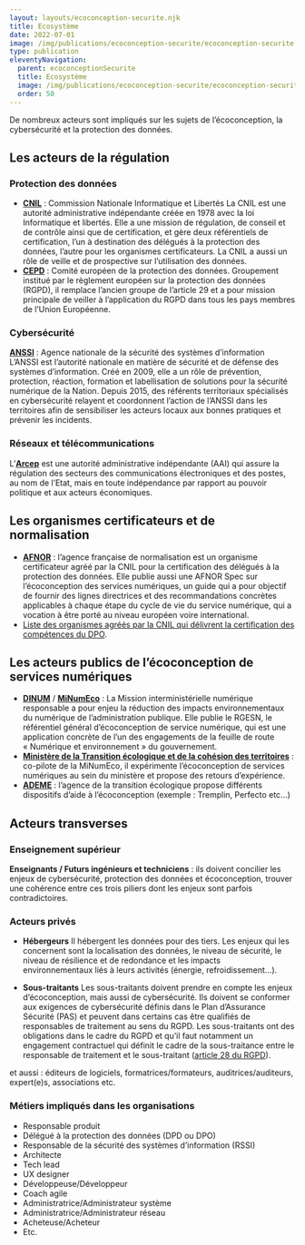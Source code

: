 ```yaml
---
layout: layouts/ecoconception-securite.njk
title: Ecosystème
date: 2022-07-01
image: /img/publications/ecoconception-securite/ecoconception-securite.webp
type: publication
eleventyNavigation:
  parent: ecoconceptionSecurite
  title: Ecosystème
  image: /img/publications/ecoconception-securite/ecoconception-securite.webp
  order: 50
---
```


De nombreux acteurs sont impliqués sur les sujets de l’écoconception, la cybersécurité et la protection des données. 

## Les acteurs de la régulation

### Protection des données

- **[CNIL](https://www.cnil.fr/)** : Commission Nationale Informatique et Libertés
La CNIL est une autorité administrative indépendante créée en 1978 avec la loi Informatique et libertés. Elle a une mission de régulation, de conseil et de contrôle ainsi que de certification, et gère deux référentiels de certification, l’un à destination des délégués à la protection des données, l’autre pour les organismes certificateurs. La CNIL a aussi un rôle de veille et de prospective sur l’utilisation des données. 
- **[CEPD](https://edpb.europa.eu/edpb_fr)** : Comité européen de la protection des données. Groupement institué par le règlement européen sur la protection des données (RGPD), il remplace l’ancien groupe de l’article 29 et a pour mission principale de veiller à l’application du RGPD dans tous les pays membres de l’Union Européenne.

### Cybersécurité

**[ANSSI](https://www.ssi.gouv.fr/)** : Agence nationale de la sécurité des systèmes d’information
L’ANSSI est l’autorité nationale en matière de sécurité et de défense des systèmes d’information. Créé en 2009, elle a un rôle de prévention, protection, réaction, formation et labellisation de solutions pour la sécurité numérique de la Nation. Depuis 2015, des référents territoriaux spécialisés en cybersécurité relayent et coordonnent l’action de l’ANSSI dans les territoires afin de sensibiliser les acteurs locaux aux bonnes pratiques et prévenir les incidents.

### Réseaux et télécommunications

L’**[Arcep](https://www.arcep.fr/)** est une autorité administrative indépendante (AAI) qui assure la régulation des secteurs des communications électroniques et des postes, au nom de l’Etat, mais en toute indépendance par rapport au pouvoir politique et aux acteurs économiques.

## Les organismes certificateurs et de normalisation

* **[AFNOR](https://www.afnor.org/)** : l’agence française de normalisation est un organisme certificateur agréé par la CNIL pour la certification des délégués à la protection des données. Elle publie aussi une AFNOR Spec sur l’écoconception des services numériques, un guide qui a pour objectif de fournir des lignes directrices et des recommandations concrètes applicables à chaque étape du cycle de vie du service numérique, qui a vocation à être porté au niveau européen voire international.
* [Liste des organismes agréés par la CNIL qui délivrent la certification des compétences du DPO](https://www.cnil.fr/fr/organisme-agrees).

## Les acteurs publics de l’écoconception de services numériques

- **[DINUM](https://www.numerique.gouv.fr/)** / **[MiNumEco](/)** : La Mission interministérielle numérique responsable a pour enjeu la  réduction des impacts environnementaux du numérique de l’administration publique. Elle publie le RGESN, le référentiel général d’écoconception de service numérique, qui est une application concrète de l’un des engagements de la feuille de route « Numérique et environnement » du gouvernement.
- **[Ministère de la Transition écologique et de la cohésion des territoires](https://www.ecologie.gouv.fr/)** : co-pilote de la MiNumEco, il expérimente l’écoconception de services numériques au sein du ministère et propose des retours d’expérience.
- **[ADEME](https://www.ademe.fr/)** : l’agence de la transition écologique propose différents dispositifs d’aide à l’écoconception (exemple : Tremplin, Perfecto etc…)

## Acteurs transverses

### Enseignement supérieur

**Enseignants / Futurs ingénieurs et techniciens** : ils doivent concilier les enjeux de cybersécurité, protection des données et écoconception, trouver une cohérence entre ces trois piliers dont les enjeux sont parfois contradictoires. 

### Acteurs privés

- **Hébergeurs**
Il hébergent les données pour des tiers. Les enjeux qui les concernent sont la localisation des données, le niveau de sécurité, le niveau de résilience et de redondance et les impacts environnementaux liés à leurs activités (énergie, refroidissement…).

- **Sous-traitants**
Les sous-traitants doivent prendre en compte les enjeux d’écoconception, mais aussi de cybersécurité. Ils doivent se conformer aux exigences de cybersécurité définis dans le Plan d’Assurance Sécurité (PAS) et peuvent dans certains cas être qualifiés de responsables de traitement au sens du RGPD. Les sous-traitants ont des obligations dans le cadre du RGPD et qu’il faut notamment un engagement contractuel qui définit le cadre de la sous-traitance entre le responsable de traitement et le sous-traitant ([article 28 du RGPD](https://www.cnil.fr/fr/reglement-europeen-protection-donnees/chapitre4#Article28)).

et aussi : éditeurs de logiciels, formatrices/formateurs, auditrices/auditeurs, expert(e)s, associations etc.

### Métiers impliqués dans les organisations

- Responsable produit
- Délégué à la protection des données (DPD ou DPO)
- Responsable de la sécurité des systèmes d’information (RSSI)
- Architecte
- Tech lead
- UX designer
- Développeuse/Développeur
- Coach agile
- Administratrice/Administrateur système
- Administratrice/Administrateur réseau
- Acheteuse/Acheteur
- Etc.
